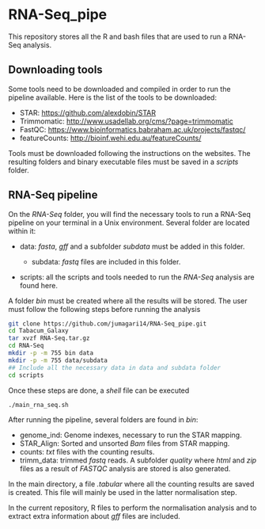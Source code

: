 # RNA-Seq_pipe

This repository stores all the R and bash files that are used to run a RNA-Seq analysis.

## Downloading tools 
Some tools need to be downloaded and compiled in order to run the pipeline available. Here is the list of the tools to be downloaded: 
* STAR: https://github.com/alexdobin/STAR
* Trimmomatic: http://www.usadellab.org/cms/?page=trimmomatic
* FastQC: https://www.bioinformatics.babraham.ac.uk/projects/fastqc/
* featureCounts: http://bioinf.wehi.edu.au/featureCounts/

Tools must be downloaded following the instructions on the websites. The resulting folders and binary executable files must be saved in a _scripts_ folder. 
## RNA-Seq pipeline
On the _RNA-Seq_ folder, you will find the necessary tools to run a RNA-Seq pipeline on your terminal in a Unix environment. Several folder are located within it: 
* data: _fasta_, _gff_ and a subfolder _subdata_ must be added in this folder. 

   * subdata: _fastq_ files are included in this folder. 
   
* scripts: all the scripts and tools needed to run the _RNA-Seq_ analysis are found here. 

A folder _bin_ must be created where all the results will be stored. 
The user must follow the following steps before running the analysis 
```bash 
git clone https://github.com/jumagari14/RNA-Seq_pipe.git
cd Tabacum_Galaxy
tar xvzf RNA-Seq.tar.gz 
cd RNA-Seq
mkdir -p -m 755 bin data
mkdir -p -m 755 data/subdata
## Include all the necessary data in data and subdata folder
cd scripts 
```
Once these steps are done, a _shell_ file can be executed 
```bash
./main_rna_seq.sh 
```

After running the pipeline, several folders are found in _bin_: 
* genome_ind: Genome indexes, necessary to run the STAR mapping. 
* STAR_Align: Sorted and unsorted _Bam_ files from STAR mapping.
* counts: _txt_ files with the counting results. 
* trimm_data: trimmed _fastq_ reads. A subfolder _quality_ where _html_ and _zip_ files as a result of _FASTQC_ analysis are stored is also generated. 

In the main directory, a file _.tabular_ where all the counting results are saved is created. This file will mainly be used in the latter normalisation step.  

In the current repository, R files to perform the normalisation analysis and to extract extra information about _gff_ files are included. 